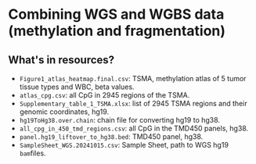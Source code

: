 # Combining WGS and WGBS data (methylation and fragmentation)

## What's in resources?
- `Figure1_atlas_heatmap.final.csv`: TSMA, methylation atlas of 5 tumor tissue types and WBC, beta values. 
- `atlas_cpg.csv`: all CpG in 2945 regions of the TSMA.
- `Supplementary_table_1_TSMA.xlsx`: list of 2945 TSMA regions and their genomic coordinates, hg19.	
- `hg19ToHg38.over.chain`: chain file for converting hg19 to hg38. 
- `all_cpg_in_450_tmd_regions.csv`: all CpG in the TMD450 panels, hg38.	
- `panel.hg19_liftover_to_hg38.bed`: TMD450 panel, hg38.
- `SampleSheet_WGS.20241015.csv`: Sample Sheet, path to WGS hg19 `bam`files. 